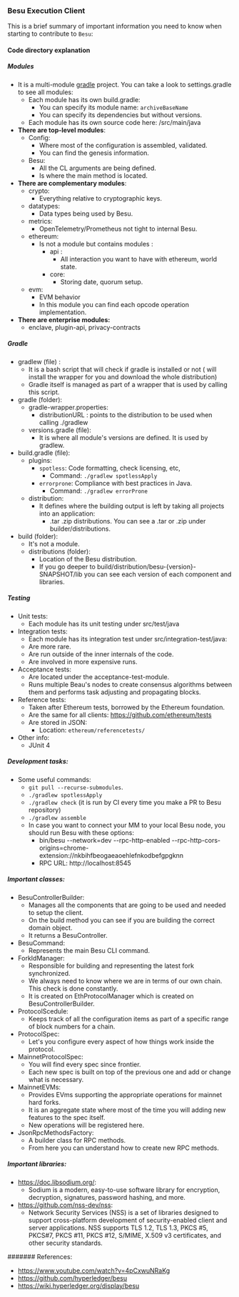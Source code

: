 ### Besu Execution Client
This is a brief summary of important information you need to know when starting to contribute to `Besu`:
#### Code directory explanation

##### Modules
+  It is a multi-module [gradle](https://gradle.org/) project. You can take a look to settings.gradle to see all modules:
    + Each module has its own build.gradle:
		+ You can specify its module name: `archiveBaseName`
		+ You can specify its dependencies but without versions.
	+ Each module has its own source code here: /src/main/java
+ **There are top-level modules**:
	+ Config:
		+ Where most of the configuration is assembled, validated.
		+ You can find the genesis information.
	+ Besu:
		+ All the CL arguments are being defined.
		+ Is where the main method is located.
+ **There are complementary modules**:
	+ crypto:
		+ Everything relative to cryptographic keys.
	+ datatypes:
		+ Data types being used by Besu.
	+ metrics:
		+ OpenTelemetry/Prometheus not tight to internal Besu.
	+ ethereum:
		+ Is not a module but contains modules :
			+ api :
				+ All interaction you want to have with ethereum, world state.
			+ core: 
				+ Storing date, quorum setup.
	+ evm:
		+ EVM behavior
		+ In this module you can find each opcode operation implementation.
+ **There are enterprise modules:** 
	+ enclave, plugin-api, privacy-contracts

##### Gradle
+ gradlew (file) :
	+ It is a bash script that will check if gradle is installed or not ( will install the wrapper for you and download the whole distribution)
	+ Gradle itself is managed as part of a wrapper that is used by calling this script.
+ gradle (folder):
	+ gradle-wrapper.properties:
		+ distributionURL : points to the distribution to be used when calling ./gradlew
	+ versions.gradle (file):
		+ It is where all module's versions are defined. It is used by gradlew.
+ build.gradle (file):
	+ plugins:
		+ `spotless`: Code formatting, check licensing, etc,
			+ Command:  `./gradlew spotlessApply`
		+ `errorprone`:  Compliance with best practices in Java.
			+ Command:  `./gradlew errorProne`
	+ distribution:
		+ It defines where the building output is left by taking all projects into an application:
			+ .tar .zip distributions. You can see a .tar or .zip under builder/distributions.
+ build (folder):
	+ It's not a module.
	+ distributions (folder):
		+ Location of the Besu distribution.
		+ If you go deeper to build/distribution/besu-{version}-SNAPSHOT/lib you can see each version of each component and libraries.

##### Testing
+ Unit tests:
	+ Each module has its unit testing under src/test/java
+ Integration tests:
	+ Each module has its integration test under src/integration-test/java:
	+ Are more rare.
	+ Are run outside of the inner internals of the code.
	+ Are involved in more expensive runs.
+ Acceptance tests:
	+ Are located under the acceptance-test-module.
	+ Runs multiple Beau's nodes to create consensus algorithms between them and performs task adjusting and propagating blocks.
+ Reference tests:
	+ Taken after Ethereum tests, borrowed by the Ethereum foundation.
	+ Are the same for all clients: https://github.com/ethereum/tests
	+ Are stored in JSON:
		+ Location: `ethereum/referencetests/`
+ Other info:
	+ JUnit 4


#####  Development tasks:
+ Some useful commands:
	+ `git pull --recurse-submodules`.
	+ `./gradlew spotlessApply`
	+ `./gradlew check` (it is run by CI every time you make a PR to Besu repository)
	+  `./gradlew assemble`
	+  In case you want to connect your MM to your local Besu node, you should run Besu with these options:
		+ bin/besu --network=dev --rpc-http-enabled --rpc-http-cors-origins=chrome-extension://nkbihfbeogaeaoehlefnkodbefgpgknn
		+ RPC URL: http://localhost:8545


#####  Important classes:
+ BesuControllerBuilder:
	+ Manages all the components that are going to be used and needed to setup the client.
	+ On the build method you can see if you are building the correct domain object.
	+ It returns a BesuController.
+ BesuCommand:
	+ Represents the main Besu CLI command.
+ ForkIdManager:
    + Responsible for building and representing the latest fork synchronized.
	+ We always need to know where we are in terms of our own chain. This check is done constantly.
	+ It is created on EthProtocolManager which is created on BesuControllerBuilder. 
+ ProtocolScedule:
	+ Keeps track of all the configuration items as part of a specific range of block numbers for a chain.
+ ProtocolSpec:
	+ Let's you configure every aspect of how things work inside the protocol.
+ MainnetProtocolSpec:
	+ You will find every spec since frontier.
	+ Each new spec is built on top of the previous one and add or change what is necessary.
+ MainnetEVMs:
	+ Provides EVms supporting the appropriate operations for mainnet hard forks.
	+ It is an aggregate state where most of the time you will adding new features to the spec itself.
	+ New operations will be registered here.
+ JsonRpcMethodsFactory:
	+ A builder class for RPC methods.
	+ From here you can understand how to create new RPC methods.


##### Important libraries:
+ https://doc.libsodium.org/:
	+ Sodium is a modern, easy-to-use software library for encryption, decryption, signatures, password hashing, and more.
+ https://github.com/nss-dev/nss:
	+ Network Security Services (NSS) is a set of libraries designed to support cross-platform development of security-enabled client and server applications. NSS supports TLS 1.2, TLS 1.3, PKCS #5, PKCS#7, PKCS #11, PKCS #12, S/MIME, X.509 v3 certificates, and other security standards.

####### References:
+ https://www.youtube.com/watch?v=4pCxwuNRaKg
+ https://github.com/hyperledger/besu
+ https://wiki.hyperledger.org/display/besu